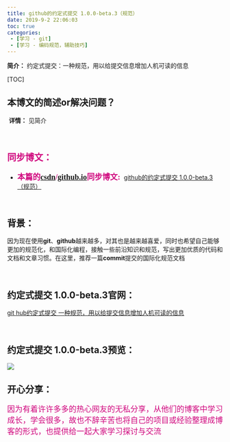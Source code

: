 ```yaml
---
title: github的约定式提交 1.0.0-beta.3（规范）
date: 2019-9-2 22:06:03
toc: true
categories: 
 - [学习 - git]
 - [学习 - 编码规范，辅助技巧]
---
```




**简介：**   约定式提交：一种规范，用以给提交信息增加人机可读的信息

<!-- more -->

[TOC]

## 本博文的简述or解决问题？

​		**详情：**  见简介

<br>

## <font color=#D0087E  face="幼圆">同步博文：</font>

- <font color=#D0087E  size=4 face="幼圆">**本篇的[csdn](https://blog.csdn.net/qq_33154343)/[github.io](https://touwoyimuli.github.io/)同步博文:** </font> [github的约定式提交 1.0.0-beta.3（规范）](https://blog.csdn.net/qq_33154343/article/details/100406699) 

<br>

## 背景：

因为现在使用**git**、**github**越来越多，对其也是越来越喜爱，同时也希望自己能够更加的规范化，和国际化编程，接触一些前沿知识和规范，写出更加优质的代码和文档和文章习惯。在这里，推荐一篇**commit**提交的国际化规范文档

<br>

## 约定式提交 1.0.0-beta.3官网：

[git hub约定式提交 一种规范，用以给提交信息增加人机可读的信息](https://www.conventionalcommits.org/zh/v1.0.0-beta.3/)

<br>

## 约定式提交 1.0.0-beta.3预览：

<img src="https://raw.githubusercontent.com/touwoyimuli/FigureBed/master/img/20190902221604.png"/>

<br>

## 开心分享：

<font color=#D0087E size=4 face="幼圆">因为有着许许多多的热心网友的无私分享，从他们的博客中学习成长，学会很多，故也不辞辛苦也将自己的项目或经验整理成博客的形式，也提供给一起大家学习探讨与交流 </font>